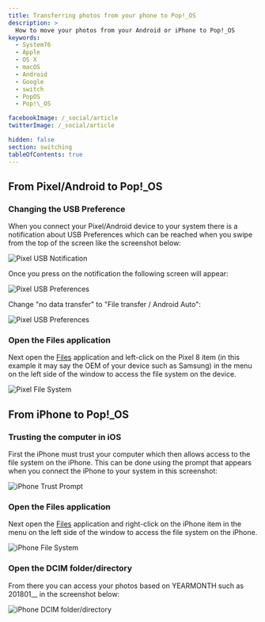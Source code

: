 ```yaml
---
title: Transferring photos from your phone to Pop!_OS
description: >
  How to move your photos from your Android or iPhone to Pop!_OS
keywords:
  - System76
  - Apple
  - OS X
  - macOS
  - Android
  - Google
  - switch
  - PopOS
  - Pop!\_OS

facebookImage: /_social/article
twitterImage: /_social/article

hidden: false
section: switching
tableOfContents: true
---
```


## From Pixel/Android to Pop!_OS

### Changing the USB Preference

When you connect your Pixel/Android device to your system there is a notification about USB Preferences which can be reached when you swipe from the top of the screen like the screenshot below:

![Pixel USB Notification](/images/transfer-photos-from-phone/Pixel-USB-Notification.png)

Once you press on the notification the following screen will appear:

![Pixel USB Preferences](/images/transfer-photos-from-phone/Pixel-USB-Preferences-1.png)

Change "no data transfer" to "File transfer / Android Auto":

![Pixel USB Preferences](/images/transfer-photos-from-phone/Pixel-USB-Preferences-2.png)

### Open the Files application

Next open the <u>Files</u> application and left-click on the Pixel 8 item (in this example it may say the OEM of your device such as Samsung) in the menu on the left side of the window to access the file system on the device.

![Pixel File System](/images/transfer-photos-from-phone/Pixel-Files-1.png)

## From iPhone to Pop!_OS

### Trusting the computer in iOS

First the iPhone must trust your computer which then allows access to the file system on the iPhone. This can be done using the prompt that appears when you connect the iPhone to your system in this screenshot:

![iPhone Trust Prompt](/images/transfer-photos-from-phone/iPhone-Trust-Device-scaled.png)

### Open the Files application

Next open the <u>Files</u> application and right-click on the iPhone item in the menu on the left side of the window to access the file system on the iPhone.

![iPhone File System](/images/transfer-photos-from-phone/iPhone-Files-2.png)

### Open the DCIM folder/directory

From there you can access your photos based on YEARMONTH such as 201801__ in the screenshot below:

![iPhone DCIM folder/directory](/images/transfer-photos-from-phone/iPhone-Files-3.png)
